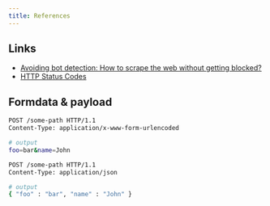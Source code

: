 ```yaml
---
title: References
---
```


## Links

- [Avoiding bot detection: How to scrape the web without getting blocked?](https://github.com/niespodd/browser-fingerprinting)
- [HTTP Status Codes](https://apps.moire.org/httpstatus/)

## Formdata & payload

```bash title="formdata"
POST /some-path HTTP/1.1
Content-Type: application/x-www-form-urlencoded

# output
foo=bar&name=John
```

```bash title="payload"
POST /some-path HTTP/1.1
Content-Type: application/json

# output
{ "foo" : "bar", "name" : "John" }
```
